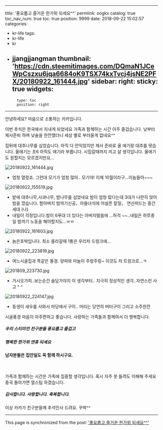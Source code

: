 
---
title: '풍요롭고 즐거운 한가위 되세요^^'
permlink: oogkx
catalog: true
toc_nav_num: true
toc: true
position: 9999
date: 2018-09-22 15:02:57
categories:
- kr-life
tags:
- kr-life
- kr
- jjangjjangman
thumbnail: 'https://cdn.steemitimages.com/DQmaN1JCeWpCszxu6jqa6684oK9TSX74kxTvcj4jsNE2PFX/20180922_161444.jpg'
sidebar:
    right:
        sticky: true
widgets:
    -
        type: toc
        position: right
---


안녕하세요? 마음으로 소통하는 카카입니다.

이번 추석은 한국에서 지내게 되었네요
가족과 함께하는 시간 아주 즐겁습니다.
낮부터 제사준비 하며 낮술을 한잔했더니
세상 별로 부러울게 없네요^^

집뒤에 대추나무를 심었습니다. 
아직 다 안익었지만 제사 준비로 울 애기랑
대추를 땃습니다. 울애기는 초6 아직도 애기라
부릅니다. 시집갈때까지 끼고 살 생각입니다.
울애기도 원할지는 모르겠지만요...

![20180922_161444.jpg](https://cdn.steemitimages.com/DQmaN1JCeWpCszxu6jqa6684oK9TSX74kxTvcj4jsNE2PFX/20180922_161444.jpg)
- 엄청 열렸죠. 그런대 모기가 엄청 많아..
   모기야! 이제 10월이라구...이놈들아~~~

![20180922_155519.jpg](https://cdn.steemitimages.com/DQmXsp4owziq39FAftVbPJdqVnoNVvZPnv5UL1QPV9mT4W2/20180922_155519.jpg)
- 밭에 대추나무,사과나무, 밤나무를 심었네요
  밤이 엄청 많다는데 3대가 나란히 앉아 밤을 깠습니다.
  할아버지 밤까기신공，아들녀석에 어설픈 칼질，
  연신떠드는 중간세대 (나)
- 내일이 걱정입니다.밤이 6푸대 더 있다는
   아버지말씀에 ...허걱 ~~..내일은 하루종일
   밤까기 노동을 해야할지도...ㅠㅠ
   



![20180922_161603.jpg](https://cdn.steemitimages.com/DQmNREntdMkiPvmP6S7vD9xVMa2WTXcBzdkzbUcbTvdb6G4/20180922_161603.jpg)
- 늙은호박입니다. 
  최소 올라갈때 1통은 우리차 드렁크에...


![20180922_223819.jpg](https://cdn.steemitimages.com/DQmasvBcwXEwMJvrYjZgpmGnRExdnSAQnfKZKdzi7861fQn/20180922_223819.jpg)
- 여느시골집과 똑같은 풍경. 양파와 마늘이 주렁주렁~
   이것도 차 트렁크로...ㅋ

![201809_223730.jpg](https://cdn.steemitimages.com/DQmNk6HAHFmAzPmLgbhNUCAFZcmURtQ65jRhkTpEXRS7tjT/20180922_223730.jpg)

- 가시오가피..보는순간 술담가야지 이 생각부터..
   지극히 정상적인 생각..자연스런 사고 ^ ^

![20180922_224147.jpg](https://cdn.steemitimages.com/DQmfACeS82Zq2heMkMsZVxHacHYgXM11Fx71NGbD6ybFRge/20180922_224147.jpg)

- 동생이 새우를 사와서 마당에서 구이..
  머리는 당연히 버터구이 그리고 소주한잔


시골풍경 마음이 아주편하고 좋습니다.
사랑하는 가족들과 함께여서 더 행복합니다.

##### 우리 스티미언 친구분들 풍요롭고 즐겁고
##### 행복한 한가위 연휴 되세요
#### 남자분들은 집안일도 꼭 함께 하시구요.

<br>

가족과 함께하는  시간은 가족에 집중할 생각입니다.
혹시 자주 못 들려도 이해해 주세요
중국 돌아가면 열스팀 하겠습니다.

##### 감사합니다. 사랑합니다. 축복합니다.
이상 카카가 친구분들께 추석인사 드려요. 꾸벅^^

- - -

This page is synchronized from the post: ['풍요롭고 즐거운 한가위 되세요^^'](https://steemit.com/@kibumh/oogkx)
